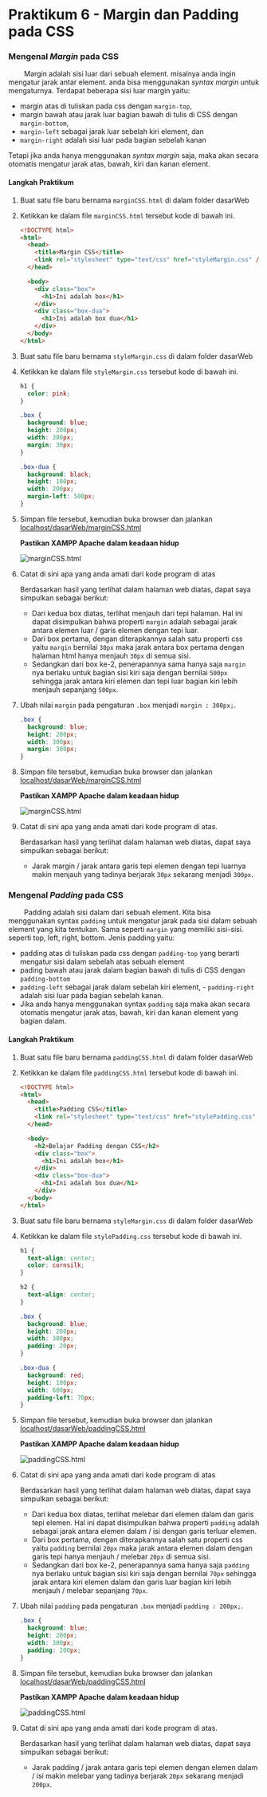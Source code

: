 # Praktikum 6 - Margin dan Padding pada CSS

### Mengenal _Margin_ pada CSS

&nbsp;&nbsp;&nbsp;&nbsp;&nbsp;&nbsp;&nbsp;&nbsp;Margin adalah sisi luar dari sebuah element. misalnya anda ingin mengatur jarak antar element. anda bisa menggunakan _syntax margin_ untuk mengaturnya. Terdapat beberapa sisi luar margin yaitu:

- margin atas di tuliskan pada css dengan `margin-top`,
- margin bawah atau jarak luar bagian bawah di tulis di CSS dengan `margin-bottom`,
- `margin-left` sebagai jarak luar sebelah kiri element, dan
- `margin-right` adalah sisi luar pada bagian sebelah kanan

Tetapi jika anda hanya menggunakan _syntax margin_ saja, maka akan secara otomatis mengatur jarak atas, bawah, kiri dan kanan element.

#### Langkah Praktikum

1.  Buat satu file baru bernama `marginCSS.html` di dalam folder dasarWeb
2.  Ketikkan ke dalam file `marginCSS.html` tersebut kode di bawah ini.

    ```html
    <!DOCTYPE html>
    <html>
      <head>
        <title>Margin CSS</title>
        <link rel="stylesheet" type="text/css" href="styleMargin.css" />
      </head>

      <body>
        <div class="box">
          <h1>Ini adalah box</h1>
        </div>
        <div class="box-dua">
          <h1>Ini adalah box dua</h1>
        </div>
      </body>
    </html>
    ```

3.  Buat satu file baru bernama `styleMargin.css` di dalam folder dasarWeb
4.  Ketikkan ke dalam file `styleMargin.css` tersebut kode di bawah ini.

    ```css
    h1 {
      color: pink;
    }

    .box {
      background: blue;
      height: 200px;
      width: 300px;
      margin: 30px;
    }

    .box-dua {
      background: black;
      height: 100px;
      width: 200px;
      margin-left: 500px;
    }
    ```

5.  Simpan file tersebut, kemudian buka browser dan jalankan [localhost/dasarWeb/marginCSS.html](http://localhost/dasarWeb/marginCSS.html)

    **Pastikan XAMPP Apache dalam keadaan hidup**

    ![marginCSS.html](/css/img/praktikum6/marginCSS.png)

6.  Catat di sini apa yang anda amati dari kode program di atas

    Berdasarkan hasil yang terlihat dalam halaman web diatas, dapat saya simpulkan sebagai berikut:

    - Dari kedua box diatas, terlihat menjauh dari tepi halaman. Hal ini dapat disimpulkan bahwa properti `margin` adalah sebagai jarak antara elemen luar / garis elemen dengan tepi luar.
    - Dari box pertama, dengan diterapkannya salah satu properti css yaitu `margin` bernilai `30px` maka jarak antara box pertama dengan halaman html hanya menjauh `30px` di semua sisi.
    - Sedangkan dari box ke-2, penerapannya sama hanya saja `margin` nya berlaku untuk bagian sisi kiri saja dengan bernilai `500px` sehingga jarak antara kiri elemen dan tepi luar bagian kiri lebih menjauh sepanjang `500px`.

7.  Ubah nilai `margin` pada pengaturan `.box` menjadi `margin : 300px;`.

    ```css
    .box {
      background: blue;
      height: 200px;
      width: 300px;
      margin: 300px;
    }
    ```

8.  Simpan file tersebut, kemudian buka browser dan jalankan [localhost/dasarWeb/marginCSS.html](http://localhost/dasarWeb/marginCSS.html)

    **Pastikan XAMPP Apache dalam keadaan hidup**

    ![marginCSS.html](/css/img/praktikum6/marginCSS.gif)

9.  Catat di sini apa yang anda amati dari kode program di atas.

    Berdasarkan hasil yang terlihat dalam halaman web diatas, dapat saya simpulkan sebagai berikut:

    - Jarak margin / jarak antara garis tepi elemen dengan tepi luarnya makin menjauh yang tadinya berjarak `30px` sekarang menjadi `300px`.

### Mengenal _Padding_ pada CSS

&nbsp;&nbsp;&nbsp;&nbsp;&nbsp;&nbsp;&nbsp;&nbsp;Padding adalah sisi dalam dari sebuah element. Kita bisa menggunakan syntax `padding` untuk mengatur jarak pada sisi dalam sebuah element yang kita tentukan. Sama seperti `margin` yang memiliki sisi-sisi. seperti top, left, right, bottom. Jenis padding yaitu:

- padding atas di tuliskan pada css dengan `padding-top` yang berarti mengatur sisi dalam sebelah atas sebuah element
- pading bawah atau jarak dalam bagian bawah di tulis di CSS dengan `padding-bottom`
- `padding-left` sebagai jarak dalam sebelah kiri element, - `padding-right` adalah sisi luar pada bagian sebelah kanan.
- Jika anda hanya menggunakan syntax `padding` saja maka akan secara otomatis mengatur jarak atas, bawah, kiri dan kanan element yang bagian dalam.

#### Langkah Praktikum

1.  Buat satu file baru bernama `paddingCSS.html` di dalam folder dasarWeb
2.  Ketikkan ke dalam file `paddingCSS.html` tersebut kode di bawah ini.

    ```html
    <!DOCTYPE html>
    <html>
      <head>
        <title>Padding CSS</title>
        <link rel="stylesheet" type="text/css" href="stylePadding.css" />
      </head>

      <body>
        <h2>Belajar Padding dengan CSS</h2>
        <div class="box">
          <h1>Ini adalah box</h1>
        </div>
        <div class="box-dua">
          <h1>Ini adalah box dua</h1>
        </div>
      </body>
    </html>
    ```

3.  Buat satu file baru bernama `styleMargin.css` di dalam folder dasarWeb
4.  Ketikkan ke dalam file `stylePadding.css` tersebut kode di bawah ini.

    ```css
    h1 {
      text-align: center;
      color: cornsilk;
    }

    h2 {
      text-align: center;
    }

    .box {
      background: blue;
      height: 200px;
      width: 300px;
      padding: 20px;
    }

    .box-dua {
      background: red;
      height: 100px;
      width: 600px;
      padding-left: 70px;
    }
    ```

5.  Simpan file tersebut, kemudian buka browser dan jalankan [localhost/dasarWeb/paddingCSS.html](http://localhost/dasarWeb/paddingCSS.html)

    **Pastikan XAMPP Apache dalam keadaan hidup**

    ![paddingCSS.html](/css/img/praktikum6/paddingCSS.png)

6.  Catat di sini apa yang anda amati dari kode program di atas

    Berdasarkan hasil yang terlihat dalam halaman web diatas, dapat saya simpulkan sebagai berikut:

    - Dari kedua box diatas, terlihat melebar dari elemen dalam dan garis tepi elemen. Hal ini dapat disimpulkan bahwa properti `padding` adalah sebagai jarak antara elemen dalam / isi dengan garis terluar elemen.
    - Dari box pertama, dengan diterapkannya salah satu properti css yaitu `padding` bernilai `20px` maka jarak antara elemen dalam dengan garis tepi hanya menjauh / melebar `20px` di semua sisi.
    - Sedangkan dari box ke-2, penerapannya sama hanya saja `padding` nya berlaku untuk bagian sisi kiri saja dengan bernilai `70px` sehingga jarak antara kiri elemen dalam dan garis luar bagian kiri lebih menjauh / melebar sepanjang `70px`.

7.  Ubah nilai `padding` pada pengaturan `.box` menjadi `padding : 200px;`.

    ```css
    .box {
      background: blue;
      height: 200px;
      width: 300px;
      padding: 200px;
    }
    ```

8.  Simpan file tersebut, kemudian buka browser dan jalankan [localhost/dasarWeb/paddingCSS.html](http://localhost/dasarWeb/paddingCSS.html)

    **Pastikan XAMPP Apache dalam keadaan hidup**

    ![paddingCSS.html](/css/img/praktikum6/paddingCSS.gif)

9.  Catat di sini apa yang anda amati dari kode program di atas.

    Berdasarkan hasil yang terlihat dalam halaman web diatas, dapat saya simpulkan sebagai berikut:

    - Jarak padding / jarak antara garis tepi elemen dengan elemen dalam / isi makin melebar yang tadinya berjarak `20px` sekarang menjadi `200px`.
